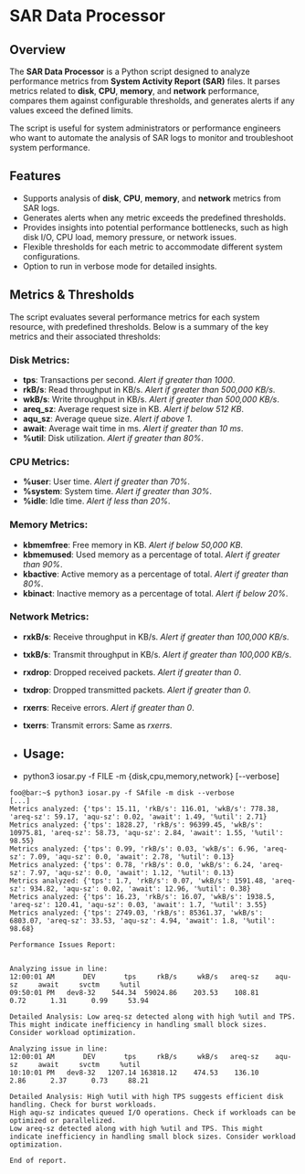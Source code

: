 # SAR Data Processor

## Overview
The **SAR Data Processor** is a Python script designed to analyze performance metrics from **System Activity Report (SAR)** files. It parses metrics related to **disk**, **CPU**, **memory**, and **network** performance, compares them against configurable thresholds, and generates alerts if any values exceed the defined limits.

The script is useful for system administrators or performance engineers who want to automate the analysis of SAR logs to monitor and troubleshoot system performance.

## Features
- Supports analysis of **disk**, **CPU**, **memory**, and **network** metrics from SAR logs.
- Generates alerts when any metric exceeds the predefined thresholds.
- Provides insights into potential performance bottlenecks, such as high disk I/O, CPU load, memory pressure, or network issues.
- Flexible thresholds for each metric to accommodate different system configurations.
- Option to run in verbose mode for detailed insights.

## Metrics & Thresholds
The script evaluates several performance metrics for each system resource, with predefined thresholds. Below is a summary of the key metrics and their associated thresholds:

### Disk Metrics:
- **tps**: Transactions per second. *Alert if greater than 1000*.
- **rkB/s**: Read throughput in KB/s. *Alert if greater than 500,000 KB/s*.
- **wkB/s**: Write throughput in KB/s. *Alert if greater than 500,000 KB/s*.
- **areq_sz**: Average request size in KB. *Alert if below 512 KB*.
- **aqu_sz**: Average queue size. *Alert if above 1*.
- **await**: Average wait time in ms. *Alert if greater than 10 ms*.
- **%util**: Disk utilization. *Alert if greater than 80%*.

### CPU Metrics:
- **%user**: User time. *Alert if greater than 70%*.
- **%system**: System time. *Alert if greater than 30%*.
- **%idle**: Idle time. *Alert if less than 20%*.

### Memory Metrics:
- **kbmemfree**: Free memory in KB. *Alert if below 50,000 KB*.
- **kbmemused**: Used memory as a percentage of total. *Alert if greater than 90%*.
- **kbactive**: Active memory as a percentage of total. *Alert if greater than 80%*.
- **kbinact**: Inactive memory as a percentage of total. *Alert if below 20%*.

### Network Metrics:
- **rxkB/s**: Receive throughput in KB/s. *Alert if greater than 100,000 KB/s*.
- **txkB/s**: Transmit throughput in KB/s. *Alert if greater than 100,000 KB/s*.
- **rxdrop**: Dropped received packets. *Alert if greater than 0*.
- **txdrop**: Dropped transmitted packets. *Alert if greater than 0*.
- **rxerrs**: Receive errors. *Alert if greater than 0*.
- **txerrs**: Transmit errors: Same as *rxerrs*.

- ## Usage:
- python3 iosar.py -f FILE -m {disk,cpu,memory,network} [--verbose]

```console
foo@bar:~$ python3 iosar.py -f SAfile -m disk --verbose
[...]
Metrics analyzed: {'tps': 15.11, 'rkB/s': 116.01, 'wkB/s': 778.38, 'areq-sz': 59.17, 'aqu-sz': 0.02, 'await': 1.49, '%util': 2.71}
Metrics analyzed: {'tps': 1828.27, 'rkB/s': 96399.45, 'wkB/s': 10975.81, 'areq-sz': 58.73, 'aqu-sz': 2.84, 'await': 1.55, '%util': 98.55}
Metrics analyzed: {'tps': 0.99, 'rkB/s': 0.03, 'wkB/s': 6.96, 'areq-sz': 7.09, 'aqu-sz': 0.0, 'await': 2.78, '%util': 0.13}
Metrics analyzed: {'tps': 0.78, 'rkB/s': 0.0, 'wkB/s': 6.24, 'areq-sz': 7.97, 'aqu-sz': 0.0, 'await': 1.12, '%util': 0.13}
Metrics analyzed: {'tps': 1.7, 'rkB/s': 0.07, 'wkB/s': 1591.48, 'areq-sz': 934.82, 'aqu-sz': 0.02, 'await': 12.96, '%util': 0.38}
Metrics analyzed: {'tps': 16.23, 'rkB/s': 16.07, 'wkB/s': 1938.5, 'areq-sz': 120.41, 'aqu-sz': 0.03, 'await': 1.7, '%util': 3.55}
Metrics analyzed: {'tps': 2749.03, 'rkB/s': 85361.37, 'wkB/s': 6803.07, 'areq-sz': 33.53, 'aqu-sz': 4.94, 'await': 1.8, '%util': 98.68}

Performance Issues Report:


Analyzing issue in line:
12:00:01 AM       DEV       tps     rkB/s     wkB/s   areq-sz    aqu-sz     await     svctm     %util
09:50:01 PM   dev8-32    544.34  59024.86    203.53    108.81      0.72      1.31      0.99     53.94

Detailed Analysis: Low areq-sz detected along with high %util and TPS. This might indicate inefficiency in handling small block sizes. Consider workload optimization.

Analyzing issue in line:
12:00:01 AM       DEV       tps     rkB/s     wkB/s   areq-sz    aqu-sz     await     svctm     %util
10:10:01 PM   dev8-32   1207.14 163818.12    474.53    136.10      2.86      2.37      0.73     88.21

Detailed Analysis: High %util with high TPS suggests efficient disk handling. Check for burst workloads.
High aqu-sz indicates queued I/O operations. Check if workloads can be optimized or parallelized.
Low areq-sz detected along with high %util and TPS. This might indicate inefficiency in handling small block sizes. Consider workload optimization.

End of report.
```
